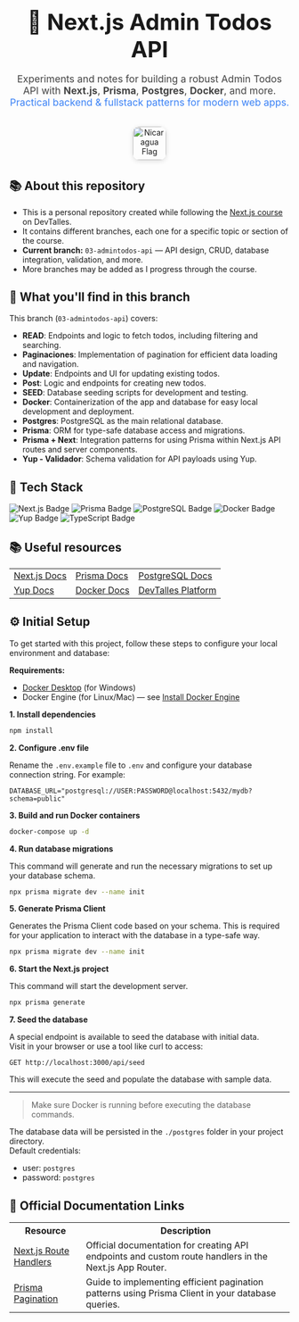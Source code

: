 <div align="center" style="margin-bottom: 2rem;">
  <h1 style="font-size:2.5rem; margin-bottom:0.5rem;">🚀 Next.js Admin Todos API</h1>
  <p style="font-size:1.1rem; color:#444;">
    Experiments and notes for building a robust Admin Todos API with <b>Next.js</b>, <b>Prisma</b>, <b>Postgres</b>, <b>Docker</b>, and more.<br>
    <span style="color:#3b82f6;">Practical backend & fullstack patterns for modern web apps.</span>
  </p>
  <img src="https://upload.wikimedia.org/wikipedia/commons/1/19/Flag_of_Nicaragua.svg" alt="Nicaragua Flag" width="60" style="margin-top:1rem; border-radius: 12px; box-shadow: 0 2px 8px #0002;" />
</div>

## 📚 About this repository

<ul>
  <li>This is a personal repository created while following the <a href="https://cursos.devtalles.com/courses/nextjs" target="_blank">Next.js course</a> on DevTalles.</li>
  <li>It contains different branches, each one for a specific topic or section of the course.</li>
  <li><b>Current branch:</b> <code>03-admintodos-api</code> — API design, CRUD, database integration, validation, and more.</li>
  <li>More branches may be added as I progress through the course.</li>
</ul>

## 📝 What you'll find in this branch

This branch (<code>03-admintodos-api</code>) covers:

- **READ**: Endpoints and logic to fetch todos, including filtering and searching.
- **Paginaciones**: Implementation of pagination for efficient data loading and navigation.
- **Update**: Endpoints and UI for updating existing todos.
- **Post**: Logic and endpoints for creating new todos.
- **SEED**: Database seeding scripts for development and testing.
- **Docker**: Containerization of the app and database for easy local development and deployment.
- **Postgres**: PostgreSQL as the main relational database.
- **Prisma**: ORM for type-safe database access and migrations.
- **Prisma + Next**: Integration patterns for using Prisma within Next.js API routes and server components.
- **Yup - Validador**: Schema validation for API payloads using Yup.

## 🚀 Tech Stack

<p>
  <img src="https://img.shields.io/badge/Next.js-Server%20Components-black?logo=next.js" alt="Next.js Badge" />
  <img src="https://img.shields.io/badge/Prisma-ORM-2D3748?logo=prisma&logoColor=white" alt="Prisma Badge" />
  <img src="https://img.shields.io/badge/PostgreSQL-Database-4169E1?logo=postgresql&logoColor=white" alt="PostgreSQL Badge" />
  <img src="https://img.shields.io/badge/Docker-Containerization-2496ED?logo=docker&logoColor=white" alt="Docker Badge" />
  <img src="https://img.shields.io/badge/Yup-Validation-4B32C3?logo=yup&logoColor=white" alt="Yup Badge" />
  <img src="https://img.shields.io/badge/TypeScript-Type%20Safety-3178C6?logo=typescript&logoColor=white" alt="TypeScript Badge" />
</p>

## 📚 Useful resources

<table>
  <tr>
    <td><a href="https://nextjs.org/docs" target="_blank">Next.js Docs</a></td>
    <td><a href="https://www.prisma.io/docs" target="_blank">Prisma Docs</a></td>
    <td><a href="https://www.postgresql.org/docs/" target="_blank">PostgreSQL Docs</a></td>
  </tr>
  <tr>
    <td><a href="https://yup.dev/" target="_blank">Yup Docs</a></td>
    <td><a href="https://docs.docker.com/" target="_blank">Docker Docs</a></td>
    <td><a href="https://cursos.devtalles.com/" target="_blank">DevTalles Platform</a></td>
  </tr>
</table>

## ⚙️ Initial Setup

To get started with this project, follow these steps to configure your local environment and database:

**Requirements:**
- [Docker Desktop](https://www.docker.com/products/docker-desktop/) (for Windows)
- Docker Engine (for Linux/Mac) — see [Install Docker Engine](https://docs.docker.com/engine/install/)

**1. Install dependencies**
```bash
npm install
```

**2. Configure .env file**

Rename the `.env.example` file to `.env` and configure your database connection string. For example:
```
DATABASE_URL="postgresql://USER:PASSWORD@localhost:5432/mydb?schema=public"
```

**3. Build and run Docker containers**

```bash
docker-compose up -d
```

**4. Run database migrations**

This command will generate and run the necessary migrations to set up your database schema.

```bash
npx prisma migrate dev --name init
```

**5. Generate Prisma Client**

Generates the Prisma Client code based on your schema. This is required for your application to interact with the database in a type-safe way.
```bash
npx prisma migrate dev --name init
```

**6. Start the Next.js project**

This command will start the development server.
```bash
npx prisma generate
```

**7. Seed the database**

A special endpoint is available to seed the database with initial data.  
Visit in your browser or use a tool like curl to access:

``````
GET http://localhost:3000/api/seed

``````

This will execute the seed and populate the database with sample data.

---

> Make sure Docker is running before executing the database commands.

The database data will be persisted in the `./postgres` folder in your project directory.  
Default credentials:  
- user: `postgres`  
- password: `postgres`

## 📖 Official Documentation Links

<table>
  <tr>
    <th>Resource</th>
    <th>Description</th>
  </tr>
  <tr>
    <td><a href="https://nextjs.org/docs/app/api-reference/file-conventions/route" target="_blank">Next.js Route Handlers</a></td>
    <td>Official documentation for creating API endpoints and custom route handlers in the Next.js App Router.</td>
  </tr>
  <tr>
    <td><a href="https://www.prisma.io/docs/orm/prisma-client/queries/pagination" target="_blank">Prisma Pagination</a></td>
    <td>Guide to implementing efficient pagination patterns using Prisma Client in your database queries.</td>
  </tr>
</table>
